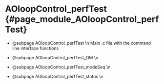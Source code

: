 # AOloopControl_perfTest {#page_module_AOloopControl_perfTest}

- @subpage AOloopControl_perfTest \n
Main .c file with the command line interface functions 

- @subpage AOloopControl_perfTest_DM \n

- @subpage AOloopControl_perfTest_modeSeq \n

- @subpage AOloopControl_perfTest_status \n


